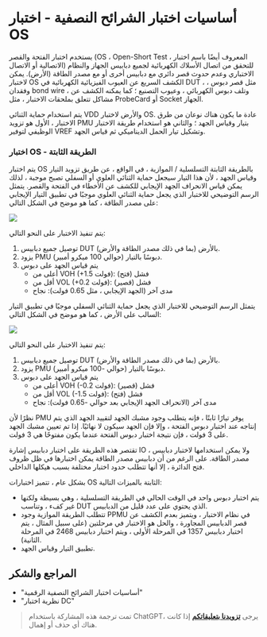 # أساسيات اختبار الشرائح النصفية - اختبار OS

يستخدم اختبار الفتحة والقصر (OS ، Open-Short Test ، المعروف أيضًا باسم اختبار الاتصالية أو الاتصال) للتحقق من اتصال الأسلاك الكهربائية لجميع دبابيس الجهاز والنظام الاختباري وعدم حدوث قصر دائري مع دبابيس أخرى أو مع مصدر الطاقة (الأرض). يمكن لاختبار OS الكشف السريع عن العيوب الفيزيائية الكهربائية في DUT ، مثل قصر دبوس ، وفقدان bond wire ، وتلف دبوس الكهربائي ، وعيوب التصنيع ؛ كما يمكنه الكشف عن مشاكل تتعلق بملحقات الاختبار ، مثل ProbeCard أو Socket الجهاز.

يتم استخدام حماية الثنائي VDD والأرض لاختبار OS. عادة ما يكون هناك نوعان من طرق الاختبار ، الأول هو تزويد PMU بتيار وقياس الجهد ؛ والثاني هو استخدام طريقة الاختبار الوظيفي لتوفير VREF وتشكيل تيار الحمل الديناميكي ثم قياس الجهد.

### اختبار OS - الطريقة الثابتة

يتم اختبار OS بالطريقة الثابتة التسلسلية / الموازية ، في الواقع ، عن طريق تزويد التيار وقياس الجهد ، لأن هذا التيار سيجعل حماية الثنائي العلوي أو السفلي تصبح موجبة ، لذلك يمكن قياس الانحراف الجهد الإيجابي للكشف عن الأخطاء في الفتحة والقصر. يتمثل الرسم التوضيحي للاختبار الذي يجعل حماية الثنائي العلوي موجبًا في تطبيق التيار الإيجابي على مصدر الطاقة ، كما هو موضح في الشكل التالي:

![](https://img.wiki-power.com/d/wiki-media/img/20220805165031.png)

يتم تنفيذ الاختبار على النحو التالي:

1. توصيل جميع دبابيس DUT (بما في ذلك مصدر الطاقة والأرض) بالأرض.
2. يزود PMU دبوسًا بالتيار (حوالي 100 ميكرو أمبير).
3. يتم قياس الجهد على دبوس
   - أعلى من VOH (+1.5 فولت): فشل (فتح)
   - أقل من VOL (+0.2 فولت): فشل (قصير)
   - مدى آخر (الجهد الإيجابي ، مثل 0.65 فولت): نجاح

يتمثل الرسم التوضيحي للاختبار الذي يجعل حماية الثنائي السفلي موجبًا في تطبيق التيار السالب على الأرض ، كما هو موضح في الشكل التالي:

![](https://img.wiki-power.com/d/wiki-media/img/20220728142155.png)

يتم تنفيذ الاختبار على النحو التالي:

1. توصيل جميع دبابيس DUT (بما في ذلك مصدر الطاقة والأرض) بالأرض.
2. يزود PMU دبوسًا بالتيار (حوالي -100 ميكرو أمبير).
3. يتم قياس الجهد على دبوس
   - أعلى من VOH (-0.2 فولت): فشل (قصير)
   - أقل من VOL (-1.5 فولت): فشل (فتح)
   - مدى آخر (الانحراف الجهد الإيجابي بعد حوالي -0.65 فولت): نجاح

نظرًا لأن PMU يوفر تيارًا ثابتًا ، فإنه يتطلب وجود مشبك الجهد لتقييد الجهد الذي يتم إنتاجه عند اختبار دبوس الفتحة ، وإلا فإن الجهد سيكون لا نهائيًا. إذا تم تعيين مشبك الجهد على 3 فولت ، فإن نتيجة اختبار دبوس الفتحة عندما يكون مفتوحًا هي 3 فولت.

تقتصر هذه الطريقة على اختبار دبابيس إشارة IO ، ولا يمكن استخدامها لاختبار دبابيس مصدر الطاقة. على الرغم من أن دبابيس مصدر الطاقة يمكن اختبارها في ظل ظروف فتح الدائرة ، إلا أنها تتطلب حدود اختبار مختلفة بسبب هيكلها الداخلي.

بشكل عام ، تتميز اختبارات OS الثابتة بالميزات التالية:

- يتم اختبار دبوس واحد في الوقت الحالي في الطريقة التسلسلية ، وهي بسيطة ولكنها غير كفء ، وتناسب DUT الذي يحتوي على عدد قليل من الدبابيس.
- تتطلب الطريقة الموازية وجود PPMU في نظام الاختبار ، ويتميز بعدم الكشف عن قصر الدبابيس المجاورة ، والحل هو الاختبار في مرحلتين (على سبيل المثال ، يتم اختبار دبابيس 1357 في المرحلة الأولى ، ويتم اختبار دبابيس 2468 في المرحلة الثانية).
- تطبيق التيار وقياس الجهد.

## المراجع والشكر

- "أساسيات اختبار الشرائح النصفية الرقمية"
- "نظرية اختبار DC"

> تمت ترجمة هذه المشاركة باستخدام ChatGPT، يرجى [**تزويدنا بتعليقاتكم**](https://github.com/linyuxuanlin/Wiki_MkDocs/issues/new) إذا كانت هناك أي حذف أو إهمال.